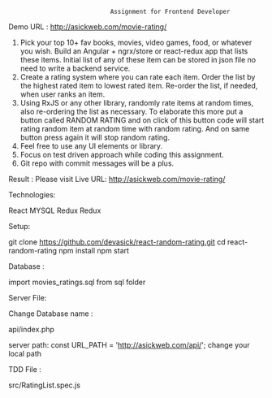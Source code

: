                                 Assignment for Frontend Developer

Demo URL :  http://asickweb.com/movie-rating/

1. Pick your top 10+ fav books, movies, video games, food, or whatever you
wish. Build an Angular + ngrx/store or react-redux app that lists these
items. Initial list of any of these item can be stored in json file no
need to write a backend service.
2. Create a rating system where you can rate each item. Order the list by
the highest rated item to lowest rated item. Re-order the list, if needed,
when user ranks an item.
3. Using RxJS or any other library, randomly rate items at random times,
also re-ordering the list as necessary. To elaborate this more put a
button called RANDOM RATING and on click of this button code will start
rating random item at random time with random rating. And on same button
press again it will stop random rating.
4. Feel free to use any UI elements or library.
5. Focus on test driven approach while coding this assignment.
6. Git repo with commit messages will be a plus.

Result : Please visit Live URL: http://asickweb.com/movie-rating/

Technologies: 

React 
MYSQL
Redux
Redux

Setup:

git clone https://github.com/devasick/react-random-rating.git
cd react-random-rating
npm install 
npm start

Database : 

import movies_ratings.sql from sql folder

Server File: 

Change Database name : 

api/index.php 

server path: const URL_PATH = 'http://asickweb.com/api/'; change your local path

TDD File :

src/RatingList.spec.js





